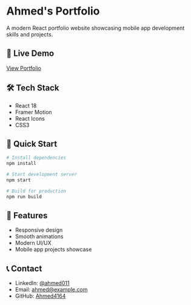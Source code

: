 # Ahmed's Portfolio

A modern React portfolio website showcasing mobile app development skills and projects.

## 🚀 Live Demo

[View Portfolio](https://ahmed011.netlify.app/)

## 🛠️ Tech Stack

- React 18
- Framer Motion
- React Icons
- CSS3

## 🚀 Quick Start

```bash
# Install dependencies
npm install

# Start development server
npm start

# Build for production
npm run build
```

## 📱 Features

- Responsive design
- Smooth animations
- Modern UI/UX
- Mobile app projects showcase

## 📞 Contact

- LinkedIn: [@ahmed011](https://linkedin.com/in/ahmed011)
- Email: ahmed@example.com
- GitHub: [Ahmed4164](https://github.com/Ahmed4164)